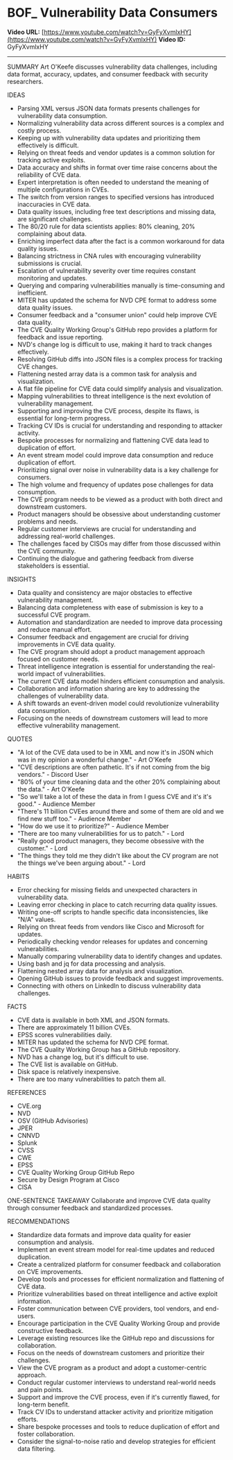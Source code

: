 # BOF_ Vulnerability Data Consumers

**Video URL:** [https://www.youtube.com/watch?v=GyFyXvmlxHY](https://www.youtube.com/watch?v=GyFyXvmlxHY)
**Video ID:** GyFyXvmlxHY

---

SUMMARY
Art O'Keefe discusses vulnerability data challenges, including data format, accuracy, updates, and consumer feedback with security researchers.

IDEAS
* Parsing XML versus JSON data formats presents challenges for vulnerability data consumption.
* Normalizing vulnerability data across different sources is a complex and costly process.
* Keeping up with vulnerability data updates and prioritizing them effectively is difficult.
* Relying on threat feeds and vendor updates is a common solution for tracking active exploits.
* Data accuracy and shifts in format over time raise concerns about the reliability of CVE data.
* Expert interpretation is often needed to understand the meaning of multiple configurations in CVEs.
* The switch from version ranges to specified versions has introduced inaccuracies in CVE data.
* Data quality issues, including free text descriptions and missing data, are significant challenges.
* The 80/20 rule for data scientists applies: 80% cleaning, 20% complaining about data.
* Enriching imperfect data after the fact is a common workaround for data quality issues.
* Balancing strictness in CNA rules with encouraging vulnerability submissions is crucial.
* Escalation of vulnerability severity over time requires constant monitoring and updates.
* Querying and comparing vulnerabilities manually is time-consuming and inefficient.
* MITER has updated the schema for NVD CPE format to address some data quality issues.
* Consumer feedback and a "consumer union" could help improve CVE data quality.
* The CVE Quality Working Group's GitHub repo provides a platform for feedback and issue reporting.
* NVD's change log is difficult to use, making it hard to track changes effectively.
* Resolving GitHub diffs into JSON files is a complex process for tracking CVE changes.
* Flattening nested array data is a common task for analysis and visualization.
* A flat file pipeline for CVE data could simplify analysis and visualization.
* Mapping vulnerabilities to threat intelligence is the next evolution of vulnerability management.
* Supporting and improving the CVE process, despite its flaws, is essential for long-term progress.
* Tracking CV IDs is crucial for understanding and responding to attacker activity.
* Bespoke processes for normalizing and flattening CVE data lead to duplication of effort.
* An event stream model could improve data consumption and reduce duplication of effort.
* Prioritizing signal over noise in vulnerability data is a key challenge for consumers.
* The high volume and frequency of updates pose challenges for data consumption.
* The CVE program needs to be viewed as a product with both direct and downstream customers.
* Product managers should be obsessive about understanding customer problems and needs.
* Regular customer interviews are crucial for understanding and addressing real-world challenges.
* The challenges faced by CISOs may differ from those discussed within the CVE community.
* Continuing the dialogue and gathering feedback from diverse stakeholders is essential.

INSIGHTS
* Data quality and consistency are major obstacles to effective vulnerability management.
* Balancing data completeness with ease of submission is key to a successful CVE program.
* Automation and standardization are needed to improve data processing and reduce manual effort.
* Consumer feedback and engagement are crucial for driving improvements in CVE data quality.
* The CVE program should adopt a product management approach focused on customer needs.
* Threat intelligence integration is essential for understanding the real-world impact of vulnerabilities.
* The current CVE data model hinders efficient consumption and analysis.
* Collaboration and information sharing are key to addressing the challenges of vulnerability data.
* A shift towards an event-driven model could revolutionize vulnerability data consumption.
* Focusing on the needs of downstream customers will lead to more effective vulnerability management.

QUOTES
* "A lot of the CVE data used to be in XML and now it's in JSON which was in my opinion a wonderful change." - Art O'Keefe
* "CVE descriptions are often pathetic. It's if not coming from the big vendors." - Discord User
* "80% of your time cleaning data and the other 20% complaining about the data." - Art O'Keefe
* "So we'll take a lot of these the data in from I guess CVE and it's it's good." - Audience Member
* "There's 11 billion CVEes around there and some of them are old and we find new stuff too." - Audience Member
* "How do we use it to prioritize?" - Audience Member
* "There are too many vulnerabilities for us to patch." - Lord
* "Really good product managers, they become obsessive with the customer." - Lord
* "The things they told me they didn't like about the CV program are not the things we've been arguing about." - Lord

HABITS
* Error checking for missing fields and unexpected characters in vulnerability data.
* Leaving error checking in place to catch recurring data quality issues.
* Writing one-off scripts to handle specific data inconsistencies, like "N/A" values.
* Relying on threat feeds from vendors like Cisco and Microsoft for updates.
* Periodically checking vendor releases for updates and concerning vulnerabilities.
* Manually comparing vulnerability data to identify changes and updates.
* Using bash and jq for data processing and analysis.
* Flattening nested array data for analysis and visualization.
* Opening GitHub issues to provide feedback and suggest improvements.
* Connecting with others on LinkedIn to discuss vulnerability data challenges.

FACTS
* CVE data is available in both XML and JSON formats.
* There are approximately 11 billion CVEs.
* EPSS scores vulnerabilities daily.
* MITER has updated the schema for NVD CPE format.
* The CVE Quality Working Group has a GitHub repository.
* NVD has a change log, but it's difficult to use.
* The CVE list is available on GitHub.
* Disk space is relatively inexpensive.
* There are too many vulnerabilities to patch them all.

REFERENCES
* CVE.org
* NVD
* OSV (GitHub Advisories)
* JPER
* CNNVD
* Splunk
* CVSS
* CWE
* EPSS
* CVE Quality Working Group GitHub Repo
* Secure by Design Program at Cisco
* CISA

ONE-SENTENCE TAKEAWAY
Collaborate and improve CVE data quality through consumer feedback and standardized processes.

RECOMMENDATIONS
* Standardize data formats and improve data quality for easier consumption and analysis.
* Implement an event stream model for real-time updates and reduced duplication.
* Create a centralized platform for consumer feedback and collaboration on CVE improvements.
* Develop tools and processes for efficient normalization and flattening of CVE data.
* Prioritize vulnerabilities based on threat intelligence and active exploit information.
* Foster communication between CVE providers, tool vendors, and end-users.
* Encourage participation in the CVE Quality Working Group and provide constructive feedback.
* Leverage existing resources like the GitHub repo and discussions for collaboration.
* Focus on the needs of downstream customers and prioritize their challenges.
* View the CVE program as a product and adopt a customer-centric approach.
* Conduct regular customer interviews to understand real-world needs and pain points.
* Support and improve the CVE process, even if it's currently flawed, for long-term benefit.
* Track CV IDs to understand attacker activity and prioritize mitigation efforts.
* Share bespoke processes and tools to reduce duplication of effort and foster collaboration.
* Consider the signal-to-noise ratio and develop strategies for efficient data filtering.
